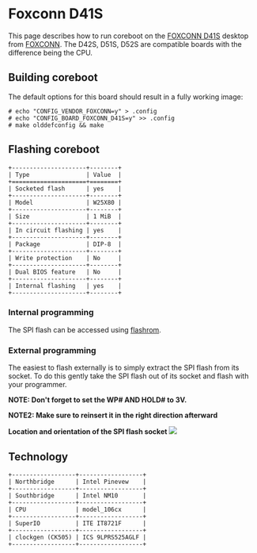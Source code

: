 # Foxconn D41S

This page describes how to run coreboot on the [FOXCONN D41S] desktop from [FOXCONN].
The D42S, D51S, D52S are compatible boards with the difference being the CPU.

## Building coreboot

The default options for this board should result in a fully working image:

	# echo "CONFIG_VENDOR_FOXCONN=y" > .config
	# echo "CONFIG_BOARD_FOXCONN_D41S=y" >> .config
	# make olddefconfig && make


## Flashing coreboot

```eval_rst
+---------------------+--------+
| Type                | Value  |
+=====================+========+
| Socketed flash      | yes    |
+---------------------+--------+
| Model               | W25X80 |
+---------------------+--------+
| Size                | 1 MiB  |
+---------------------+--------+
| In circuit flashing | yes    |
+---------------------+--------+
| Package             | DIP-8  |
+---------------------+--------+
| Write protection    | No     |
+---------------------+--------+
| Dual BIOS feature   | No     |
+---------------------+--------+
| Internal flashing   | yes    |
+---------------------+--------+
```

### Internal programming

The SPI flash can be accessed using [flashrom].

### External programming

The easiest to flash externally is to simply extract the SPI flash from its socket.
To do this gently take the SPI flash out of its socket and flash with your programmer.

**NOTE: Don't forget to set the WP# AND HOLD# to 3V.**

**NOTE2: Make sure to reinsert it in the right direction afterward**

**Location and orientation of the SPI flash socket**
![][d41s_flash]

[d41s_flash]: d41s_flash.jpg

## Technology

```eval_rst
+------------------+------------------+
| Northbridge      | Intel Pinevew    |
+------------------+------------------+
| Southbridge      | Intel NM10       |
+------------------+------------------+
| CPU              | model_106cx      |
+------------------+------------------+
| SuperIO          | ITE IT8721F      |
+------------------+------------------+
| clockgen (CK505) | ICS 9LPRS525AGLF |
+------------------+------------------+
```

[FOXCONN D41S]: http://www.foxconnchannel.com/ProductDetail.aspx?T=motherboard&U=en-us0000481
[FOXCONN]: http://www.foxconnchannel.com
[Flashrom]: https://flashrom.org/Flashrom
